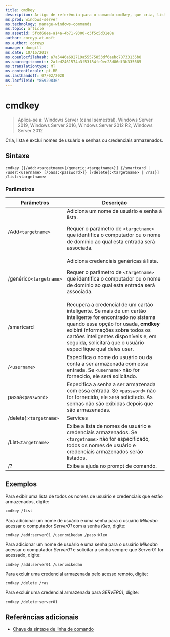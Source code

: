 ```yaml
---
title: cmdkey
description: Artigo de referência para o comando cmdkey, que cria, lista e exclui nomes de usuário e senhas ou credenciais armazenadas.
ms.prod: windows-server
ms.technology: manage-windows-commands
ms.topic: article
ms.assetid: 5fcd68ee-a14a-4b71-9300-c3f5c5d31e8e
author: coreyp-at-msft
ms.author: coreyp
manager: dongill
ms.date: 10/16/2017
ms.openlocfilehash: a7a5446a692719a55575853df6aebc78733135b8
ms.sourcegitcommit: 2afed2461574a3f53f84fc9ec28d86df3b335685
ms.translationtype: MT
ms.contentlocale: pt-BR
ms.lasthandoff: 07/02/2020
ms.locfileid: "85929836"
---
```

# <a name="cmdkey"></a>cmdkey

> Aplica-se a: Windows Server (canal semestral), Windows Server 2019, Windows Server 2016, Windows Server 2012 R2, Windows Server 2012

Cria, lista e exclui nomes de usuário e senhas ou credenciais armazenados.

## <a name="syntax"></a>Sintaxe

```
cmdkey [{/add:<targetname>|/generic:<targetname>}] {/smartcard | /user:<username> [/pass:<password>]} [/delete{:<targetname> | /ras}] /list:<targetname>
```

### <a name="parameters"></a>Parâmetros

| Parâmetros | Descrição |
| ---------- | ----------- |
| /Add`<targetname>` | Adiciona um nome de usuário e senha à lista.<p>Requer o parâmetro de `<targetname>` que identifica o computador ou o nome de domínio ao qual esta entrada será associada. |
| /genérico`<targetname>` | Adiciona credenciais genéricas à lista.<p>Requer o parâmetro de `<targetname>` que identifica o computador ou o nome de domínio ao qual esta entrada será associada. |
| /smartcard | Recupera a credencial de um cartão inteligente. Se mais de um cartão inteligente for encontrado no sistema quando essa opção for usada, **cmdkey** exibirá informações sobre todos os cartões inteligentes disponíveis e, em seguida, solicitará que o usuário especifique qual deles usar. |
| /`<username>` | Especifica o nome do usuário ou da conta a ser armazenada com essa entrada. Se `<username>` não for fornecido, ele será solicitado. |
|passá`<password>` | Especifica a senha a ser armazenada com essa entrada. Se `<password>` não for fornecido, ele será solicitado. As senhas não são exibidas depois que são armazenadas. |
| /delete{:`<targetname>` | Services | Exclui um nome de usuário e uma senha da lista. Se `<targetname>` for especificado, essa entrada será excluída. Se `/ras` for especificado, a entrada de acesso remoto armazenada será excluída. |
| /List`<targetname>` | Exibe a lista de nomes de usuário e credenciais armazenados. Se `<targetname>` não for especificado, todos os nomes de usuário e credenciais armazenados serão listados. |
| /? | Exibe a ajuda no prompt de comando. |

## <a name="examples"></a>Exemplos

Para exibir uma lista de todos os nomes de usuário e credenciais que estão armazenados, digite:

```
cmdkey /list
```

Para adicionar um nome de usuário e uma senha para o usuário *Mikedan* acessar o computador *Server01* com a senha *Kleo*, digite:

```
cmdkey /add:server01 /user:mikedan /pass:Kleo
```

Para adicionar um nome de usuário e uma senha para o usuário *Mikedan* acessar o computador *Server01* e solicitar a senha sempre que Server01 for acessado, digite:

```
cmdkey /add:server01 /user:mikedan
```

Para excluir uma credencial armazenada pelo acesso remoto, digite:

```
cmdkey /delete /ras
```

Para excluir uma credencial armazenada para *SERVER01*, digite:

```
cmdkey /delete:server01
```

## <a name="additional-references"></a>Referências adicionais

- [Chave da sintaxe de linha de comando](command-line-syntax-key.md)
